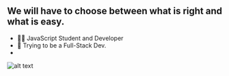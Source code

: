 ## We will have to choose between what is right and what is easy.


- 🧑‍💻 JavaScript Student and Developer
- 📖 Trying to be a Full-Stack Dev.
- 


![alt text](https://uploads.spiritfanfiction.com/fanfics/capitulos/202108/imagine-mikey--tokyo-revengers-22843474-180820210138.jpg)

<!---
SoltieJS/SoltieJS is a ✨ special ✨ repository because its `README.md` (this file) appears on your GitHub profile.
You can click the Preview link to take a look at your changes.
--->
